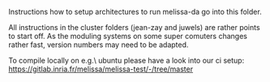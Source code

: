 Instructions how to setup architectures to run melissa-da go into this folder.


All instructions in the cluster folders (jean-zay and juwels) are rather points to start
off. As the moduling systems on some super comuters changes rather fast, version numbers
may need to be adapted.

To compile locally on e.g.\ ubuntu please have a look into our ci setup:
https://gitlab.inria.fr/melissa/melissa-test/-/tree/master
